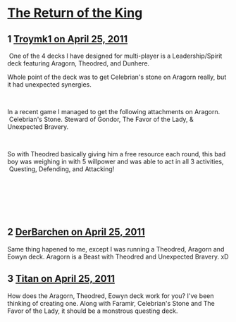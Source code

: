 # [The Return of the King](https://community.fantasyflightgames.com/topic/45748-the-return-of-the-king/)

## 1 [Troymk1 on April 25, 2011](https://community.fantasyflightgames.com/topic/45748-the-return-of-the-king/?do=findComment&comment=458686)

 One of the 4 decks I have designed for multi-player is a Leadership/Spirit deck featuring Aragorn, Theodred, and Dunhere.

Whole point of the deck was to get Celebrian's stone on Aragorn really, but it had unexpected synergies.

 

In a recent game I managed to get the following attachments on Aragorn.  Celebrian's Stone. Steward of Gondor, The Favor of the Lady, & Unexpected Bravery.

 

So with Theodred basically giving him a free resource each round, this bad boy was weighing in with 5 willpower and was able to act in all 3 activities,  Questing, Defending, and Attacking!

 

 

 

## 2 [DerBarchen on April 25, 2011](https://community.fantasyflightgames.com/topic/45748-the-return-of-the-king/?do=findComment&comment=458689)

Same thing hapened to me, except I was running a Theodred, Aragorn and Eowyn deck. Aragorn is a Beast with Theodred and Unexpected Bravery. xD

## 3 [Titan on April 25, 2011](https://community.fantasyflightgames.com/topic/45748-the-return-of-the-king/?do=findComment&comment=458921)

How does the Aragorn, Theodred, Eowyn deck work for you? I've been thinking of creating one. Along with Faramir, Celebrian's Stone and The Favor of the Lady, it should be a monstrous questing deck.

